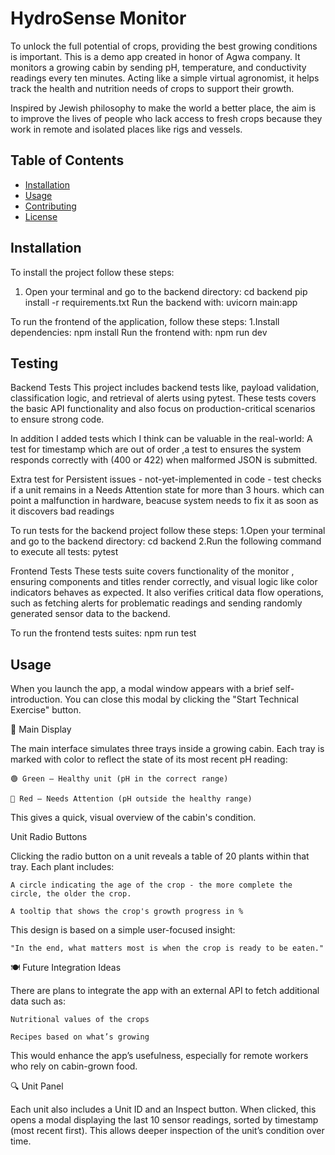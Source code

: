 # HydroSense Monitor

To unlock the full potential of crops, providing the best growing conditions is important.
This is a demo app created in honor of Agwa company. It monitors a growing cabin by sending pH, temperature, and conductivity readings every ten minutes. Acting like a simple virtual agronomist, it helps track the health and nutrition needs of crops to support their growth.

Inspired by Jewish philosophy to make the world a better place, the aim is to improve the lives of people who lack access to fresh crops because they work in remote and isolated places like rigs and vessels.

## Table of Contents
- [Installation](#installation)
- [Usage](#usage)
- [Contributing](#contributing)
- [License](#license)

## Installation
To install the project follow these steps:
1. Open your terminal and go to the backend directory:
cd backend
pip install -r requirements.txt
Run the backend with:
uvicorn main:app

To run the frontend of the application, follow these steps:
1.Install dependencies:
npm install
Run the frontend with:
npm run dev

## Testing
Backend Tests
This project includes backend tests like, payload validation, classification logic, and retrieval of alerts using pytest. These tests covers the basic API functionality and also focus on production-critical scenarios to ensure strong code.

In addition I added tests which I think can be valuable in the real-world:
A test for timestamp which are out of order ,a test to ensures the system responds correctly with (400 or 422) when malformed JSON is submitted.

Extra test for Persistent issues - not-yet-implemented in code - test checks if a unit remains in a Needs Attention state for more than 3 hours. which can point a malfunction in hardware, beacuse system needs to fix it as soon as it discovers bad readings  

To run tests for the backend project follow these steps:
1.Open your terminal and go to the backend directory:
cd backend
2.Run the following command to execute all tests:
pytest


Frontend Tests
These tests suite covers functionality of the monitor , ensuring components and titles render correctly, and visual logic like color indicators behaves as expected. It also verifies critical data flow operations, such as fetching alerts for problematic readings and sending randomly generated sensor data to the backend.

To run the frontend tests suites:
npm run test

## Usage
When you launch the app, a modal window appears with a brief self-introduction. You can close this modal by clicking the "Start Technical Exercise" button.

🌱 Main Display

The main interface simulates three trays inside a growing cabin. Each tray is marked with color to reflect the state of its most recent pH reading:

    🟢 Green – Healthy unit (pH in the correct range)

    🔴 Red – Needs Attention (pH outside the healthy range)

This gives a quick, visual overview of the cabin's condition.

Unit Radio Buttons

Clicking the radio button on a unit reveals a table of 20 plants within that tray. Each plant includes:

    A circle indicating the age of the crop - the more complete the circle, the older the crop.

    A tooltip that shows the crop's growth progress in %

This design is based on a simple user-focused insight:

    "In the end, what matters most is when the crop is ready to be eaten."

🍽️ Future Integration Ideas

There are plans to integrate the app with an external API to fetch additional data such as:

    Nutritional values of the crops

    Recipes based on what’s growing

This would enhance the app’s usefulness, especially for remote workers who rely on cabin-grown food.

🔍 Unit Panel

Each unit also includes a Unit ID and an Inspect button. When clicked, this opens a modal displaying the last 10 sensor readings, sorted by timestamp (most recent first). This allows deeper inspection of the unit’s condition over time.


